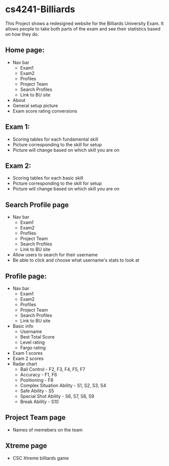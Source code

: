 # cs4241-Billiards

This Project shows a redesigned website for the Billiards University Exam. It allows people to take both parts of the exam and see their statistics based on how they do.

## Home page:
- Nav bar
	* Exam1
	* Exam2
	* Profiles
	* Project Team
	* Search Profiles
	* Link to BU site
- About
- General setup picture
- Exam score rating conversions


## Exam 1:
- Scoring tables for each fundamental skill
- Picture corresponding to the skill for setup
- Picture will change based on which skill you are on


## Exam 2:
- Scoring tables for each basic skill
- Picture corresponding to the skill for setup
- Picture will change based on which skill you are on


## Search Profile page
- Nav bar
	* Exam1
	* Exam2
	* Profiles
	* Project Team
	* Search Profiles
	* Link to BU site
- Allow users to search for their username
- Be able to click and choose what username's stats to look at

## Profile page:
- Nav bar
	* Exam1
	* Exam2
	* Profiles
	* Project Team
	* Search Profiles
	* Link to BU site
- Basic info
	* Username
	* Best Total Score
	* Level rating
	* Fargo rating
- Exam 1 scores
- Exam 2 scores
- Radar chart
	* Ball Control - F2, F3, F4, F5, F7
	* Accuracy - F1, F6
	* Positioning - F8
	* Complex Situation Ability - S1, S2, S3, S4
	* Safe Ability - S5
	* Special Shot Ability - S6, S7, S8, S9
	* Break Ability - S10				

## Project Team page
- Names of memebers on the team


## Xtreme page
- CSC Xtreme billiards game